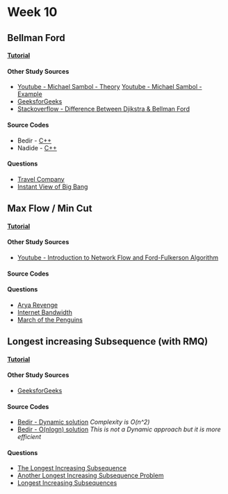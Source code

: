 # Week 10


## Bellman Ford

#### [Tutorial]()

#### Other Study Sources
- [Youtube - Michael Sambol - Theory](https://www.youtube.com/watch?v=9PHkk0UavIM)   [Youtube - Michael Sambol - Example](https://www.youtube.com/watch?v=obWXjtg0L64)
- [GeeksforGeeks](http://www.geeksforgeeks.org/dynamic-programming-set-23-bellman-ford-algorithm/)
- [Stackoverflow - Difference Between Djikstra & Bellman Ford](http://stackoverflow.com/questions/16273092/difference-between-bellman-ford-and-dijkstras-algorithm)
 
#### Source Codes
- Bedir - [C++](https://github.com/BedirT/AlgorithmsL/blob/master/Algorithms/Graph/FBellman_own.cpp)
- Nadide - [C++](https://github.com/nadide/ACM-ICPC/blob/master/codes/dynamic_bellmanFord.cpp)

#### Questions
- [Travel Company](http://www.lightoj.com/volume_showproblem.php?problem=1221)
- [Instant View of Big Bang](http://www.lightoj.com/volume_showproblem.php?problem=1108)



## Max Flow / Min Cut

#### [Tutorial]()

#### Other Study Sources
- [Youtube - Introduction to Network Flow and Ford-Fulkerson Algorithm](https://www.youtube.com/watch?v=_G6_-ljgmXE)
 
#### Source Codes

#### Questions
- [Arya Revenge](Problems/Min-Cut_Max-Flow-01.pdf)
- [Internet Bandwidth](Problems/Min-Cut_Max-Flow-02.pdf)
- [March of the Penguins](Problems/Min-Cut_Max-Flow-03.pdf)



## Longest increasing Subsequence (with RMQ)

#### [Tutorial]()

#### Other Study Sources
- [GeeksforGeeks](http://www.geeksforgeeks.org/dynamic-programming-set-3-longest-increasing-subsequence/)
 
#### Source Codes
- [Bedir - Dynamic solution](https://github.com/BedirT/Algorithms_and_DS/blob/master/Algorithms/Dynamic/LIS_Dynamic.cpp) _Complexity is O(n^2)_
- [Bedir - O(nlogn) solution](https://github.com/BedirT/Algorithms_and_DS/blob/master/Algorithms/Dynamic/LIS_nLogn.cpp) _This is not a Dynamic approach but it is more efficient_

#### Questions
- [The Longest Increasing Subsequence](https://www.hackerrank.com/challenges/longest-increasing-subsequent)
- [Another Longest Increasing Subsequence Problem](http://www.spoj.com/problems/LIS2/)
- [Longest Increasing Subsequences](https://www.codechef.com/problems/MAKELIS)